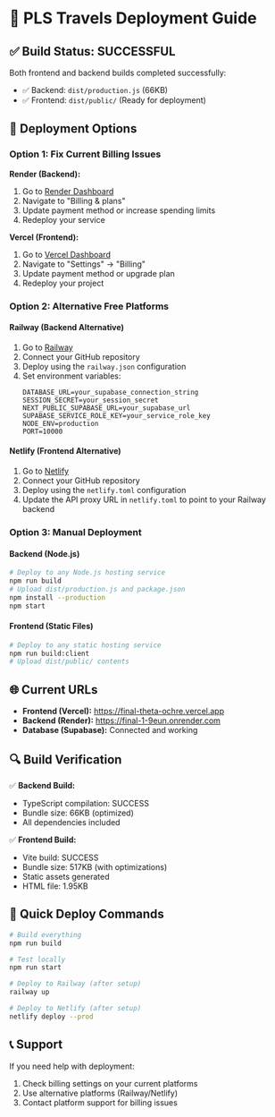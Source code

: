 # 🚀 PLS Travels Deployment Guide

## ✅ Build Status: SUCCESSFUL

Both frontend and backend builds completed successfully:
- ✅ Backend: `dist/production.js` (66KB)
- ✅ Frontend: `dist/public/` (Ready for deployment)

## 🔧 Deployment Options

### Option 1: Fix Current Billing Issues

**Render (Backend):**
1. Go to [Render Dashboard](https://dashboard.render.com)
2. Navigate to "Billing & plans"
3. Update payment method or increase spending limits
4. Redeploy your service

**Vercel (Frontend):**
1. Go to [Vercel Dashboard](https://vercel.com/dashboard)
2. Navigate to "Settings" → "Billing"
3. Update payment method or upgrade plan
4. Redeploy your project

### Option 2: Alternative Free Platforms

#### Railway (Backend Alternative)
1. Go to [Railway](https://railway.app)
2. Connect your GitHub repository
3. Deploy using the `railway.json` configuration
4. Set environment variables:
   ```
   DATABASE_URL=your_supabase_connection_string
   SESSION_SECRET=your_session_secret
   NEXT_PUBLIC_SUPABASE_URL=your_supabase_url
   SUPABASE_SERVICE_ROLE_KEY=your_service_role_key
   NODE_ENV=production
   PORT=10000
   ```

#### Netlify (Frontend Alternative)
1. Go to [Netlify](https://netlify.com)
2. Connect your GitHub repository
3. Deploy using the `netlify.toml` configuration
4. Update the API proxy URL in `netlify.toml` to point to your Railway backend

### Option 3: Manual Deployment

#### Backend (Node.js)
```bash
# Deploy to any Node.js hosting service
npm run build
# Upload dist/production.js and package.json
npm install --production
npm start
```

#### Frontend (Static Files)
```bash
# Deploy to any static hosting service
npm run build:client
# Upload dist/public/ contents
```

## 🌐 Current URLs

- **Frontend (Vercel):** https://final-theta-ochre.vercel.app
- **Backend (Render):** https://final-1-9eun.onrender.com
- **Database (Supabase):** Connected and working

## 🔍 Build Verification

✅ **Backend Build:**
- TypeScript compilation: SUCCESS
- Bundle size: 66KB (optimized)
- All dependencies included

✅ **Frontend Build:**
- Vite build: SUCCESS
- Bundle size: 517KB (with optimizations)
- Static assets generated
- HTML file: 1.95KB

## 🚀 Quick Deploy Commands

```bash
# Build everything
npm run build

# Test locally
npm run start

# Deploy to Railway (after setup)
railway up

# Deploy to Netlify (after setup)
netlify deploy --prod
```

## 📞 Support

If you need help with deployment:
1. Check billing settings on your current platforms
2. Use alternative platforms (Railway/Netlify)
3. Contact platform support for billing issues
